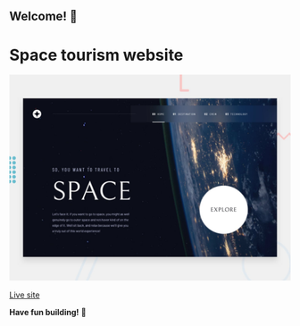 ## Welcome! 👋

# Space tourism website


![Design preview for the Space tourism website coding challenge](./preview.jpg)


[Live site](https://book-your-space-tour.netlify.app/)

**Have fun building!** 🚀
